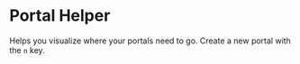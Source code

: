 # Portal Helper

Helps you visualize where your portals need to go. Create a new portal with the `n` key.